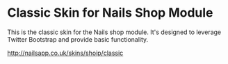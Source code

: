 # Classic Skin for Nails Shop Module

This is the classic skin for the Nails shop module. It's designed to leverage Twitter Bootstrap and provide basic functionality.

http://nailsapp.co.uk/skins/shoip/classic